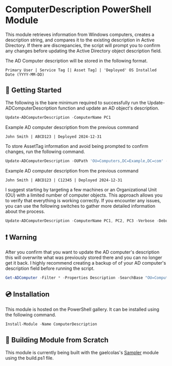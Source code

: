 # ComputerDescription PowerShell Module

This module retrieves information from Windows computers, creates a description string, and compares it to the existing description in Active Directory. If there are discrepancies, the script will prompt you to confirm any changes before updating the Active Directory object description field.

The AD Computer description will be stored in the following format.

```text
Primary User | Service Tag [| Asset Tag] | 'Deployed' OS Installed Date (YYYY-MM-DD)
```

## 🚀 Getting Started

The following is the bare minimum required to successfully run the Update-ADComputerDescription function and update an AD object's description.

```powershell
Update-ADComputerDescription -ComputerName PC1
```

Example AD computer description from the previous command

```text
John Smith | ABCD123 | Deployed 2024-12-31
```

To store AssetTag information and avoid being prompted to confirm changes, run the following command.

```powershell
Update-ADComputerDescription -OUPath 'OU=Computers,DC=Example,DC=com' -AssetTagSupport -AssetTagRegex '^[C]\d{5}$' -Confirm:$false 
```

Example AD computer description from the previous command

```text
John Smith | ABCD123 | C12345 | Deployed 2024-12-31
```


I suggest starting by targeting a few machines or an Organizational Unit (OU) with a limited number of computer objects. This approach allows you to verify that everything is working correctly. If you encounter any issues, you can use the following switches to gather more detailed information about the process.

```powershell
Update-ADComputerDescription -ComputerName PC1, PC2, PC3 -Verbose -Debug
```

## ❗ Warning
After you confirm that you want to update the AD computer's description this will overwrite what was previously stored there and you can no longer get it back.  I highly recommend creating a backup of of your AD computer's description field before running the script.

```powershell
Get-ADComputer -Filter * -Properties Description -SearchBase "OU=Computers,DC=Example,DC=com" | Select Name, Description | Export-Csv "AD Computer Descriptions.csv" 
```

## 💿 Installation

This module is hosted on the PowerShell gallery.  It can be installed using the following command.

```powershell
Install-Module -Name ComputerDescription
```

## 💽 Building Module from Scratch

This module is currently being built with the gaelcolas's [Sampler](https://github.com/gaelcolas/Sampler) module using the build.ps1 file.
